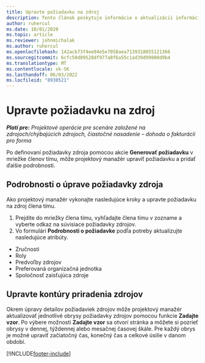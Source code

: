 ```yaml
---
title: Upravte požiadavku na zdroj
description: Tento článok poskytuje informácie o aktualizácii informácií o požiadavkách na zdroje.
author: ruhercul
ms.date: 10/01/2020
ms.topic: article
ms.reviewer: johnmichalak
ms.author: ruhercul
ms.openlocfilehash: 142acb73f4ee94e5e7058aea7139318055121366
ms.sourcegitcommit: 6cfc50d89528df977a8f6a55c1ad39d99800d9b4
ms.translationtype: MT
ms.contentlocale: sk-SK
ms.lasthandoff: 06/03/2022
ms.locfileid: "8930521"
---
```

# <a name="edit-a-resource-requirement"></a>Upravte požiadavku na zdroj

_**Platí pre:** Projektové operácie pre scenáre založené na zdrojoch/chýbajúcich zdrojoch, čiastočné nasadenie – dohoda o fakturácii pro forma_

Po definovaní požiadavky zdroja pomocou akcie **Generovať požiadavku** v mriežke členov tímu, môže projektový manažér upraviť požiadavku a pridať ďalšie podrobnosti.

## <a name="edit-resource-requirement-details"></a>Podrobnosti o úprave požiadavky zdroja

Ako projektový manažér vykonajte nasledujúce kroky a upravte požiadavku na zdroj člena tímu.

1. Prejdite do mriežky člena tímu, vyhľadajte člena tímu v zozname a vyberte odkaz na súvisiace požiadavky zdrojov.
2. Vo formulári **Podrobnosti o požiadavke** podľa potreby aktualizujte nasledujúce atribúty.

- Zručnosti
- Roly
- Predvoľby zdrojov
- Preferovaná organizačná jednotka
- Spoločnosť zaisťujúca zdroje

## <a name="edit-resource-assignment-contours"></a>Upravte kontúry priradenia zdrojov

Okrem úpravy detailov požiadaviek zdrojov môže projektový manažér aktualizovať jednotlivé obrysy požiadavky zdrojov pomocou funkcie **Zadajte vzor**. Po výbere možnosti **Zadajte vzor** sa otvorí stránka a môžete si pozrieť obrysy v dennej, týždennej alebo mesačnej časovej škále. Pre každý obrys je možné upraviť začiatočný čas, konečný čas a celkové úsilie v danom období.

[!INCLUDE[footer-include](../includes/footer-banner.md)]